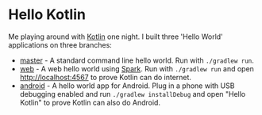 # Hello Kotlin

Me playing around with [Kotlin](http://kotlinlang.org/) one night. I built
three 'Hello World' applications on three branches:

* [master](https://github.com/seadowg/hello-kotlin/tree/master) - A standard command
line hello world. Run with `./gradlew run`.
* [web](https://github.com/seadowg/hello-kotlin/tree/web) - A web hello world using
[Spark](http://sparkjava.com/). Run with `./gradlew run` and open [http://localhost:4567](http://localhost:4567)
to prove Kotlin can do internet.
* [android](https://github.com/seadowg/hello-kotlin/tree/android) - A hello world app for Android. Plug in a phone with USB debugging enabled and run `./gradlew installDebug` and open "Hello Kotlin" to prove Kotlin can also do Android.
